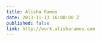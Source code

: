 ```yaml
---
title: Alisha Ramos
date: 2013-11-13 16:08:00 Z
published: false
link: http://work.alisharamos.com
---
```


